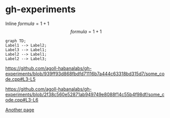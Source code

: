# gh-experiments

Inline $formula=1+1$
$$formula=1+1$$

```mermaid
graph TD;
Label1 --> Label2;
Label3 --> Label1;
Label2 --> Label1;
Label2 --> Label3;
```

https://github.com/agoll-habanalabs/gh-experiments/blob/939ff93d868fbdfd71116b7a444c63318bd315d7/some_code.cpp#L3-L5

https://github.com/agoll-habanalabs/gh-experiments/blob/2f38c560e52871ab949749e8088f14c55b4f98df/some_code.cpp#L3-L6

[Another page](another.md)
